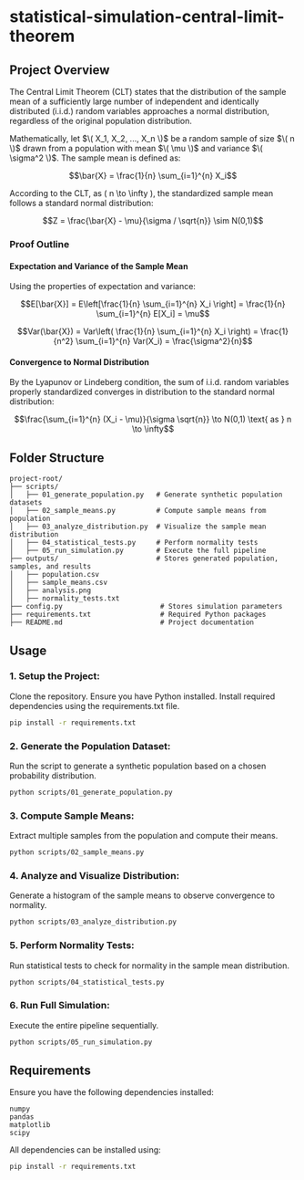 # statistical-simulation-central-limit-theorem

## Project Overview

The Central Limit Theorem (CLT) states that the distribution of the sample mean of a sufficiently large number of independent and identically distributed (i.i.d.) random variables approaches a normal distribution, regardless of the original population distribution.

Mathematically, let $\( X_1, X_2, ..., X_n \)$ be a random sample of size $\( n \)$ drawn from a population with mean $\( \mu \)$ and variance $\( \sigma^2 \)$. The sample mean is defined as:

$$\bar{X} = \frac{1}{n} \sum_{i=1}^{n} X_i$$

According to the CLT, as \( n \to \infty \), the standardized sample mean follows a standard normal distribution:

$$Z = \frac{\bar{X} - \mu}{\sigma / \sqrt{n}} \sim N(0,1)$$

### Proof Outline

#### Expectation and Variance of the Sample Mean
Using the properties of expectation and variance:

$$E[\bar{X}] = E\left[\frac{1}{n} \sum_{i=1}^{n} X_i \right] = \frac{1}{n} \sum_{i=1}^{n} E[X_i] = \mu$$

$$Var(\bar{X}) = Var\left( \frac{1}{n} \sum_{i=1}^{n} X_i \right) = \frac{1}{n^2} \sum_{i=1}^{n} Var(X_i) = \frac{\sigma^2}{n}$$

#### Convergence to Normal Distribution
By the Lyapunov or Lindeberg condition, the sum of i.i.d. random variables properly standardized converges in distribution to the standard normal distribution:

$$\frac{\sum_{i=1}^{n} (X_i - \mu)}{\sigma \sqrt{n}} \to N(0,1) \text{ as } n \to \infty$$

## Folder Structure

```
project-root/
├── scripts/
│   ├── 01_generate_population.py   # Generate synthetic population datasets
│   ├── 02_sample_means.py          # Compute sample means from population
│   ├── 03_analyze_distribution.py  # Visualize the sample mean distribution
│   ├── 04_statistical_tests.py     # Perform normality tests
│   ├── 05_run_simulation.py        # Execute the full pipeline
├── outputs/                        # Stores generated population, samples, and results
│   ├── population.csv
│   ├── sample_means.csv
│   ├── analysis.png
│   ├── normality_tests.txt
├── config.py                        # Stores simulation parameters
├── requirements.txt                 # Required Python packages
├── README.md                        # Project documentation
```

## Usage

### 1. Setup the Project:
Clone the repository.
Ensure you have Python installed.
Install required dependencies using the requirements.txt file.
```sh
pip install -r requirements.txt
```

### 2. Generate the Population Dataset:
Run the script to generate a synthetic population based on a chosen probability distribution.
```sh
python scripts/01_generate_population.py
```

### 3. Compute Sample Means:
Extract multiple samples from the population and compute their means.
```sh
python scripts/02_sample_means.py
```

### 4. Analyze and Visualize Distribution:
Generate a histogram of the sample means to observe convergence to normality.
```sh
python scripts/03_analyze_distribution.py
```

### 5. Perform Normality Tests:
Run statistical tests to check for normality in the sample mean distribution.
```sh
python scripts/04_statistical_tests.py
```

### 6. Run Full Simulation:
Execute the entire pipeline sequentially.
```sh
python scripts/05_run_simulation.py
```

## Requirements

Ensure you have the following dependencies installed:

```
numpy
pandas
matplotlib
scipy
```

All dependencies can be installed using:
```sh
pip install -r requirements.txt
```